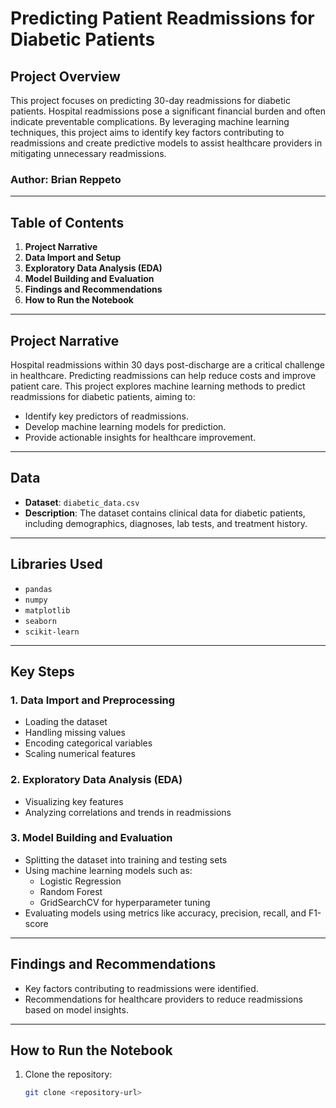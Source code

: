 # Predicting Patient Readmissions for Diabetic Patients

## Project Overview

This project focuses on predicting 30-day readmissions for diabetic patients. Hospital readmissions pose a significant financial burden and often indicate preventable complications. By leveraging machine learning techniques, this project aims to identify key factors contributing to readmissions and create predictive models to assist healthcare providers in mitigating unnecessary readmissions.

### Author: Brian Reppeto  


---

## Table of Contents

1. **Project Narrative**  
2. **Data Import and Setup**  
3. **Exploratory Data Analysis (EDA)**  
4. **Model Building and Evaluation**  
5. **Findings and Recommendations**  
6. **How to Run the Notebook**  

---

## Project Narrative

Hospital readmissions within 30 days post-discharge are a critical challenge in healthcare. Predicting readmissions can help reduce costs and improve patient care. This project explores machine learning methods to predict readmissions for diabetic patients, aiming to:

- Identify key predictors of readmissions.  
- Develop machine learning models for prediction.  
- Provide actionable insights for healthcare improvement.  

---

## Data

- **Dataset**: `diabetic_data.csv`  
- **Description**: The dataset contains clinical data for diabetic patients, including demographics, diagnoses, lab tests, and treatment history.  

---

## Libraries Used

- `pandas`  
- `numpy`  
- `matplotlib`  
- `seaborn`  
- `scikit-learn`  

---

## Key Steps

### 1. Data Import and Preprocessing

- Loading the dataset  
- Handling missing values  
- Encoding categorical variables  
- Scaling numerical features  

### 2. Exploratory Data Analysis (EDA)

- Visualizing key features  
- Analyzing correlations and trends in readmissions  

### 3. Model Building and Evaluation

- Splitting the dataset into training and testing sets  
- Using machine learning models such as:  
  - Logistic Regression  
  - Random Forest  
  - GridSearchCV for hyperparameter tuning  
- Evaluating models using metrics like accuracy, precision, recall, and F1-score  

---

## Findings and Recommendations

- Key factors contributing to readmissions were identified.  
- Recommendations for healthcare providers to reduce readmissions based on model insights.  

---

## How to Run the Notebook

1. Clone the repository:
   ```bash
   git clone <repository-url>
